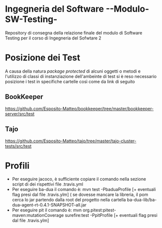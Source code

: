 # Ingegneria del Software --Modulo-SW-Testing-
Repository di consegna della relazione finale del modulo di Software Testing per il corso di Ingegneria del Sofwtare 2

# Posizione dei Test
A causa della natura _package protected_ di alcuni oggetti o metodi e l'utilizzo di classi di instanziazione dell'ambeinte di test si è reso necessario posizione i test in specifiche cartelle così come da link di seguito

## BookKeeper
https://github.com/Esposito-Matteo/bookkeeper/tree/master/bookkeeper-server/src/test

## Tajo
https://github.com/Esposito-Matteo/tajo/tree/master/tajo-cluster-tests/src/test

# Profili
- Per eseguire jacoco, è sufficiente copiare il comando nella sezione script di dei rispettivi file .travis.yml
- Per eseguire ba-dua il comando è: mvn test -PbaduaProfile [+ eventuali flag presi dal file .travis.ylm]
( se dovesse mancare la libreria, il pom cerca lo jar partendo dalla root del progetto nella cartella ba-dua-lib/ba-dua-agent-rt-0.4.1-SNAPSHOT-all.jar
- Per eseguire pit il comando è: mvn org.pitest:pitest-maven:mutationCoverage surefire:test -PpitProfile [+ eventuali flag presi dal file .travis.ylm]

